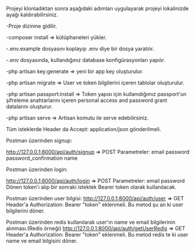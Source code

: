 Projeyi klonladıktan sonra aşağıdaki adımları uygulayarak projeyi lokalinizde ayağı kaldırabilirsiniz. 

-Proje dizinine gidilir.

-composer install => kütüphaneleri yükler.

-.env.example dosyasını koplayıp .env diye bir dosya yaratılır.

-.env dosyasında, kullandığınız database konfigürasyonları yapılır.

-php artisan key:generate => yeni bir app key oluşturulur.

-php artisan migrate => User ve token bilgilerini içeren tablolar oluşturulur.

-php artisan passport:install => Token yapısı için kullanıdığımız passport'un şifreleme anahtarlarını içeren personal access and password grant datalarını oluşturur.

-php artisan serve => Artisan komutu ile serve edebilirsiniz.

Tüm isteklerde Header da Accept: application/json gönderilmeli.

Postman üzerinden signup:

http://127.0.0.1:8000/api/auth/signup => POST
Parametreler:
email
password
password_confirmation
name 

Postman üzerinden login:

http://127.0.0.1:8000/api/auth/login => POST
Parametreler:
email
password
Dönen token'ı alıp bir sonraki istektek Bearer token olarak kullanılacak.

Postman üzerinden user bilgisi:
http://127.0.0.1:8000/api/auth/user => GET
Header'a Authorization: Bearer "token" eklenmeli. Bu metod şu an ki user bilgilerini döner.

Postman üzerinden redis kullanılarak user'ın name ve email bilgilerinin alınması.(Redis örneği)
http://127.0.0.1:8000/api/auth/getUserRedis => GET
Header'a Authorization: Bearer "token" eklenmeli. Bu metod redis te ki user name ve email bilgisini döner.
